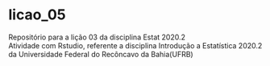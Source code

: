 # licao_05
Repositório para a lição 03 da disciplina Estat 2020.2  
Atividade com Rstudio,  referente  a disciplina  Introdução a Estatística 2020.2 da Universidade Federal do Recôncavo da Bahia(UFRB)
